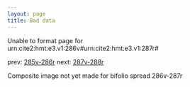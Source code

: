```yaml
---
layout: page
title: Bad data
---
```


Unable to format page for urn:cite2:hmt:e3.v1:286v#urn:cite2:hmt:e3.v1:287r#

prev: [285v-286r](../285v-286r/) next: [287v-288r](../287v-288r/)

Composite image not yet made for bifolio spread 286v-287r

